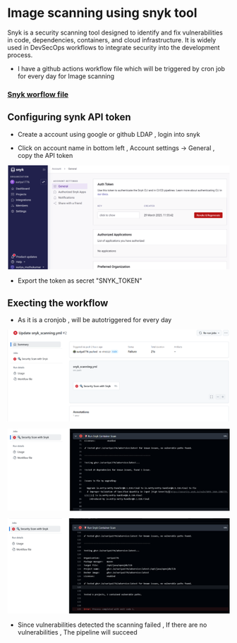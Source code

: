 # Image scanning using snyk tool

Snyk is a security scanning tool designed to identify and fix vulnerabilities in code, dependencies, containers, and cloud infrastructure. It is widely used in DevSecOps workflows to integrate security into the development process.

- I have a github actions workflow file which will be triggered by cron job  for every day for Image scanning

### [Snyk worflow file](https://github.com/suriya1776/microservices-demo/blob/main/.github/workflows/snyk_scanning.yml)

## Configuring synk API token

- Create a account using google or github LDAP , login into snyk 

- Click on account name in bottom left , Account settings -> General , copy the API token

![UI Access token](assets/ss_13.png)

- Export the token as secret "SNYK_TOKEN"

## Execting the workflow

- As it is a cronjob , will be autotriggered for every day

![Pipeline status](assets/ss_14.png)

![Pipeline status](assets/ss_15.png)

![Pipeline status](assets/ss_16.png)

- Since vulnerabilities detected the scanning failed , If there are no vulnerabilities , The pipeline will succeed